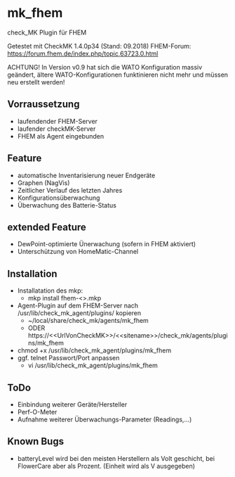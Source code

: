 # mk_fhem

check_MK Plugin für FHEM

Getestet mit CheckMK 1.4.0p34 (Stand: 09.2018)
FHEM-Forum: https://forum.fhem.de/index.php/topic,63723.0.html

ACHTUNG! In Version v0.9 hat sich die WATO Konfiguration massiv geändert, ältere WATO-Konfigurationen funktinieren nicht mehr und müssen neu erstellt werden!

## Vorraussetzung
* laufendender FHEM-Server
* laufender checkMK-Server
* FHEM als Agent eingebunden

## Feature
* automatische Inventarisierung neuer Endgeräte
* Graphen (NagVis)
* Zeitlicher Verlauf des letzten Jahres
* Konfigurationsüberwachung
* Überwachung des Batterie-Status

## extended Feature
* DewPoint-optimierte Ünerwachung (sofern in FHEM aktiviert)
* Unterschützung von HomeMatic-Channel

## Installation
* Installatation des mkp:
  * mkp install fhem-<<version>>.mkp
* Agent-Plugin auf dem FHEM-Server nach /usr/lib/check_mk_agent/plugins/ kopieren
  * ~/local/share/check_mk/agents/mk_fhem 
  * ODER https://\<\<UrlVonCheckMK\>\>/\<\<sitename\>\>/check_mk/agents/plugins/mk_fhem
* chmod +x /usr/lib/check_mk_agent/plugins/mk_fhem
* ggf. telnet Passwort/Port anpassen
  * vi /usr/lib/check_mk_agent/plugins/mk_fhem

## ToDo
* Einbindung weiterer Geräte/Hersteller
* Perf-O-Meter
* Aufnahme weiterer Überwachungs-Parameter (Readings,...)

## Known Bugs
* batteryLevel wird bei den meisten Herstellern als Volt geschicht, bei FlowerCare aber als Prozent. (Einheit wird als V ausgegeben)
